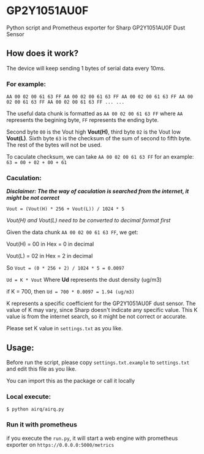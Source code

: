 # GP2Y1051AU0F
Python script and Prometheus exporter for Sharp GP2Y1051AU0F Dust Sensor

## How does it work?
The device will keep sending 1 bytes of serial data every 10ms.

### For example:

`AA 00 02 00 61 63 FF AA 00 02 00 61 63 FF AA 00 02 00 61 63 FF AA 00 02 00 61 63 FF AA 00 02 00 61 63 FF ... ...`

The useful data chunk is formatted as `AA 00 02 00 61 63 FF` where `AA` represents the begining byte, `FF` represents the ending byte.

Second byte `00` is the Vout high **Vout(H)**, third byte `02` is the Vout low **Vout(L)**. Sixth byte `63` is the checksum of the sum of second to fifth byte. The rest of the bytes will not be used.

To caculate checksum, we can take `AA 00 02 00 61 63 FF` for an example:
 ``63 = 00 + 02 + 00 + 61 ``

### Caculation:

***Disclaimer: The the way of caculation is searched from the internet, it might be not correct***

`Vout = (Vout(H) * 256 + Vout(L)) / 1024 * 5`

*Vout(H) and Vout(L) need to be converted to decimal format first*

Given the data chunk `AA 00 02 00 61 63 FF`, we get:

Vout(H) = 00 in Hex = 0 in decimal

Vout(L) = 02 in Hex = 2 in decimal

So
`Vout = (0 * 256 + 2) / 1024 * 5 = 0.0097`

`Ud = K * Vout` Where **Ud** represents the dust density (ug/m3)

if K = 700, then `Ud = 700 * 0.0097 = 1.94 (ug/m3)`

K represents a specific coefficient for the GP2Y1051AU0F dust sensor. The value of K may vary, since Sharp doesn't indicate any specific value. This K value is from the internet search, so it might be not correct or accurate.

Please set K value in `settings.txt` as you like.

## Usage:
Before run the script, please copy `settings.txt.example` to `settings.txt` and edit this file as you like.

You can import this as the package or call it locally

### Local execute:
```
$ python airq/airq.py
````

### Run it with prometheus
if you execute the `run.py`, it will start a web engine with prometheus exporter on `https://0.0.0.0:5000/metrics`

